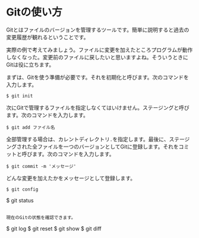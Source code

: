 # Gitの使い方
Gitとはファイルのバージョンを管理するツールです。簡単に説明すると過去の変更履歴が観れるということです。

実際の例で考えてみましょう。ファイルに変更を加えたところプログラムが動作しなくなった。変更前のファイルに戻したいと思いますよね。そういうときにGitは役に立ちます。

まずは、Gitを使う準備が必要です。それを初期化と呼びます。次のコマンドを入力します。

```
$ git init
```

次にGitで管理するファイルを指定しなくてはいけません。ステージングと呼びます。次のコマンドを入力します。

```
$ git add ファイル名
```

全部管理する場合は、カレントディレクトリ`.`を指定します。最後に、ステージングされた全ファイルを一つのバージョンとしてGitに登録します。それをコミットと呼びます。次のコマンドを入力します。

```
$ git commit -m 'メッセージ'
```

どんな変更を加えたかをメッセージとして登録します。

```
$ git config

```
$ git status
```

現在のGitの状態を確認できます。

```
$ git log
$ git reset
$ git show
$ git diff
```